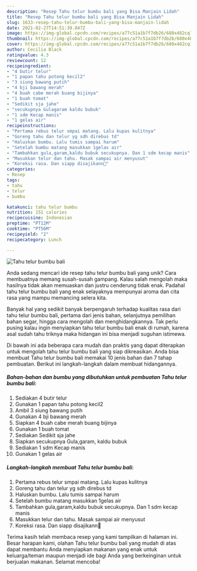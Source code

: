 ```yaml
---
description: "Resep Tahu telur bumbu bali yang Bisa Manjain Lidah"
title: "Resep Tahu telur bumbu bali yang Bisa Manjain Lidah"
slug: 1633-resep-tahu-telur-bumbu-bali-yang-bisa-manjain-lidah
date: 2021-02-27T14:51:39.847Z
image: https://img-global.cpcdn.com/recipes/a77c51a1b7f7db26/680x482cq70/tahu-telur-bumbu-bali-foto-resep-utama.jpg
thumbnail: https://img-global.cpcdn.com/recipes/a77c51a1b7f7db26/680x482cq70/tahu-telur-bumbu-bali-foto-resep-utama.jpg
cover: https://img-global.cpcdn.com/recipes/a77c51a1b7f7db26/680x482cq70/tahu-telur-bumbu-bali-foto-resep-utama.jpg
author: Cecilia Black
ratingvalue: 4.3
reviewcount: 12
recipeingredient:
- "4 butir telur"
- "1 papan tahu potong kecil2"
- "3 siung bawang putih"
- "4 bji bawang merah"
- "4 buah cabe merah buang bijinya"
- "1 buah tomat"
- "Sedikit sja jahe"
- "secukupnya Gulagaram kaldu bubuk"
- "1 sdm Kecap manis"
- "1 gelas air"
recipeinstructions:
- "Pertama rebus telur smpai matang. Lalu kupas kulitnya"
- "Goreng tahu dan telur yg sdh direbus td"
- "Haluskan bumbu. Lalu tumis sampai harum"
- "Setelah bumbu matang masukkan 1gelas air"
- "Tambahkan gula,garam,kaldu bubuk secukupnya. Dan 1 sdm kecap manis"
- "Masukkan telur dan tahu. Masak sampai air menyusut"
- "Koreksi rasa. Dan siapp disajikann🥰"
categories:
- Resep
tags:
- tahu
- telur
- bumbu

katakunci: tahu telur bumbu 
nutrition: 151 calories
recipecuisine: Indonesian
preptime: "PT12M"
cooktime: "PT56M"
recipeyield: "2"
recipecategory: Lunch

---
```



![Tahu telur bumbu bali](https://img-global.cpcdn.com/recipes/a77c51a1b7f7db26/680x482cq70/tahu-telur-bumbu-bali-foto-resep-utama.jpg)

Anda sedang mencari ide resep tahu telur bumbu bali yang unik? Cara membuatnya memang susah-susah gampang. Kalau salah mengolah maka hasilnya tidak akan memuaskan dan justru cenderung tidak enak. Padahal tahu telur bumbu bali yang enak selayaknya mempunyai aroma dan cita rasa yang mampu memancing selera kita.

Banyak hal yang sedikit banyak berpengaruh terhadap kualitas rasa dari tahu telur bumbu bali, pertama dari jenis bahan, selanjutnya pemilihan bahan segar, hingga cara mengolah dan menghidangkannya. Tak perlu pusing kalau ingin menyiapkan tahu telur bumbu bali enak di rumah, karena asal sudah tahu triknya maka hidangan ini bisa menjadi suguhan istimewa.




Di bawah ini ada beberapa cara mudah dan praktis yang dapat diterapkan untuk mengolah tahu telur bumbu bali yang siap dikreasikan. Anda bisa membuat Tahu telur bumbu bali memakai 10 jenis bahan dan 7 tahap pembuatan. Berikut ini langkah-langkah dalam membuat hidangannya.

<!--inarticleads1-->

##### Bahan-bahan dan bumbu yang dibutuhkan untuk pembuatan Tahu telur bumbu bali:

1. Sediakan 4 butir telur
1. Gunakan 1 papan tahu potong kecil2
1. Ambil 3 siung bawang putih
1. Gunakan 4 bji bawang merah
1. Siapkan 4 buah cabe merah buang bijinya
1. Gunakan 1 buah tomat
1. Sediakan Sedikit sja jahe
1. Siapkan secukupnya Gula,garam, kaldu bubuk
1. Sediakan 1 sdm Kecap manis
1. Gunakan 1 gelas air




<!--inarticleads2-->

##### Langkah-langkah membuat Tahu telur bumbu bali:

1. Pertama rebus telur smpai matang. Lalu kupas kulitnya
1. Goreng tahu dan telur yg sdh direbus td
1. Haluskan bumbu. Lalu tumis sampai harum
1. Setelah bumbu matang masukkan 1gelas air
1. Tambahkan gula,garam,kaldu bubuk secukupnya. Dan 1 sdm kecap manis
1. Masukkan telur dan tahu. Masak sampai air menyusut
1. Koreksi rasa. Dan siapp disajikann🥰




Terima kasih telah membaca resep yang kami tampilkan di halaman ini. Besar harapan kami, olahan Tahu telur bumbu bali yang mudah di atas dapat membantu Anda menyiapkan makanan yang enak untuk keluarga/teman maupun menjadi ide bagi Anda yang berkeinginan untuk berjualan makanan. Selamat mencoba!
